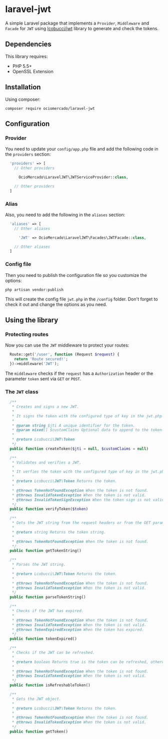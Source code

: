# laravel-jwt
A simple Laravel package that implements a `Provider`, `Middleware` and `Facade` for `JWT` using [lcobucci/jwt](https://github.com/lcobucci/jwt) library to generate and check the tokens.

## Dependencies
This library requires:
* PHP 5.5+
* OpenSSL Extension

## Installation
Using composer:
```
composer require ociomercado/laravel-jwt
```

## Configuration

### Provider
You need to update your `config/app.php` file and add the following code in the `providers` section:
```php
  'providers' => [
    // Other providers

      OcioMercado\LaravelJWT\JWTServiceProvider::class,

    // Other providers
  ]
```

### Alias
Also, you need to add the following in the `aliases` section:
```php
  'aliases' => [
    // Other aliases

      'JWT' => OcioMercado\LaravelJWT\Facades\JWTFacade::class,

    // Other aliases
  ]
```

### Config file
Then you need to publish the configuration file so you customize the options:
```
php artisan vendor:publish
```

This will create the config file `jwt.php` in the `/config` folder. Don't forget to check it out and change the options as you need.

## Using the library

### Protecting routes
Now you can use the `JWT` middleware to protect your routes:
```php
  Route::get('/user', function (Request $request) {
    return 'Route secured!';
  })->middleware('JWT');
```
The `middleware` checks if the `request` has a `Authorization` header or the parameter `token` sent via `GET` or `POST`.

### The `JWT` class
```php
  /**
   * Creates and signs a new JWT.
   *
   * It signs the token with the configured type of key in the jwt.php file.
   *
   * @param string $jti A unique identifier for the token.
   * @param mixed[] $customClaims Optional data to append to the token.
   *
   * @return Lcobucci\JWT\Token
   */
  public function createToken($jti = null, $customClaims = null)
```

```php
  /**
   * Validates and verifies a JWT.
   *
   * It verfies the token with the configured type of key in the jwt.php file.
   *
   * @return Lcobucci\JWT\Token Returns the token.
   *
   * @throws TokenNotFoundException When the token is not found.
   * @throws InvalidTokenException When the token is not valid.
   * @throws InvalidTokenSignException When the token sign is not valid.
   */
  public function verifyToken($token)
```

```php
  /**
   * Gets the JWT string from the request headers or from the GET parameter.
   *
   * @return string Returns the token string.
   *
   * @throws TokenNotFoundException When the token is not found.
   */
  public function getTokenString()
```

```php
  /**
   * Parses the JWT string.
   *
   * @return Lcobucci\JWT\Token Returns the token.
   *
   * @throws TokenNotFoundException When the token is not found.
   * @throws InvalidTokenException When the token is not valid.
   */
  public function parseTokenString()
```

```php
  /**
   * Checks if the JWT has expired.
   *
   * @throws TokenNotFoundException When the token is not found.
   * @throws InvalidTokenException When the token is not valid.
   * @throws TokenExpiredException When the token has expired.
   */
  public function tokenExpired()
```

```php
  /**
   * Checks if the JWT can be refreshed.
   *
   * @return boolean Returns true is the token can be refreshed, otherwise it returns false.
   *
   * @throws TokenNotFoundException When the token is not found.
   * @throws InvalidTokenException When the token is not valid.
   */
  public function isRefreshableToken()
```

```php
  /**
   * Gets the JWT object.
   *
   * @return Lcobucci\JWT\Token Returns the token.
   *
   * @throws TokenNotFoundException When the token is not found.
   * @throws InvalidTokenException When the token is not valid.
   */
  public function getToken()
```